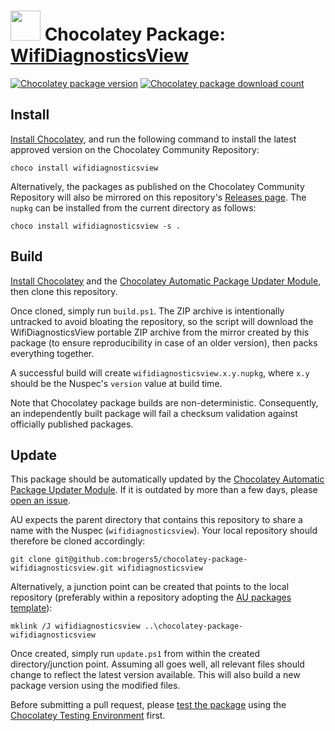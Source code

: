 # <img src="https://cdn.jsdelivr.net/gh/brogers5/chocolatey-package-wifidiagnosticsview@ccb25ee5752ef92b55e79309a59db71067938260/wifidiagnosticsview.png" width="48" height="48"/> Chocolatey Package: [WifiDiagnosticsView](https://community.chocolatey.org/packages/wifidiagnosticsview)
[![Chocolatey package version](https://img.shields.io/chocolatey/v/wifidiagnosticsview.svg)](https://community.chocolatey.org/packages/wifidiagnosticsview)
[![Chocolatey package download count](https://img.shields.io/chocolatey/dt/wifidiagnosticsview.svg)](https://community.chocolatey.org/packages/wifidiagnosticsview)

## Install
[Install Chocolatey](https://chocolatey.org/install), and run the following command to install the latest approved version on the Chocolatey Community Repository:
```shell
choco install wifidiagnosticsview
```

Alternatively, the packages as published on the Chocolatey Community Repository will also be mirrored on this repository's [Releases page](https://github.com/brogers5/chocolatey-package-wifidiagnosticsview/releases). The `nupkg` can be installed from the current directory as follows:

```shell
choco install wifidiagnosticsview -s .
```

## Build
[Install Chocolatey](https://chocolatey.org/install) and the [Chocolatey Automatic Package Updater Module](https://github.com/majkinetor/au), then clone this repository.

Once cloned, simply run `build.ps1`. The ZIP archive is intentionally untracked to avoid bloating the repository, so the script will download the WifiDiagnosticsView portable ZIP archive from the mirror created by this package (to ensure reproducibility in case of an older version), then packs everything together.

A successful build will create `wifidiagnosticsview.x.y.nupkg`, where `x.y` should be the Nuspec's `version` value at build time.

Note that Chocolatey package builds are non-deterministic. Consequently, an independently built package will fail a checksum validation against officially published packages.

## Update
This package should be automatically updated by the [Chocolatey Automatic Package Updater Module](https://github.com/majkinetor/au). If it is outdated by more than a few days, please [open an issue](https://github.com/brogers5/chocolatey-package-wifidiagnosticsview/issues).

AU expects the parent directory that contains this repository to share a name with the Nuspec (`wifidiagnosticsview`). Your local repository should therefore be cloned accordingly:
```shell
git clone git@github.com:brogers5/chocolatey-package-wifidiagnosticsview.git wifidiagnosticsview
```

Alternatively, a junction point can be created that points to the local repository (preferably within a repository adopting the [AU packages template](https://github.com/majkinetor/au-packages-template)):
```shell
mklink /J wifidiagnosticsview ..\chocolatey-package-wifidiagnosticsview
```

Once created, simply run `update.ps1` from within the created directory/junction point. Assuming all goes well, all relevant files should change to reflect the latest version available. This will also build a new package version using the modified files.

Before submitting a pull request, please [test the package](https://docs.chocolatey.org/en-us/community-repository/moderation/package-verifier#steps-for-each-package) using the [Chocolatey Testing Environment](https://github.com/chocolatey-community/chocolatey-test-environment) first.

